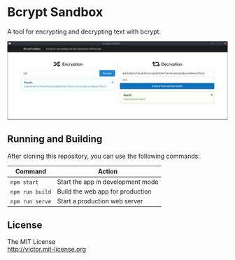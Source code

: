 # Bcrypt Sandbox

A tool for encrypting and decrypting text with bcrypt.

![Screenshot](screenshot.png)

## Running and Building

After cloning this repository, you can use the following commands:

| Command         | Action                            |
| --------------- | --------------------------------- |
| `npm start`     | Start the app in development mode |
| `npm run build` | Build the web app for production  |
| `npm run serve` | Start a production web server     |

## License

The MIT License  
<http://victor.mit-license.org>
